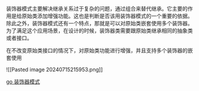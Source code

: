 
装饰器模式主要解决继承关系过于复杂的问题，通过组合来替代继承。它主要的作用是给原始类添加增强功能。这也是判断是否该用装饰器模式的一个重要的依据。除此之外，装饰器模式还有一个特点，那就是可以对原始类嵌套使用多个装饰器。为了满足这个应用场景，在设计的时候，装饰器类需要跟原始类继承相同的抽象类或者接口。

在不改变原始类接口的情况下，对原始类功能进行增强，并且支持多个装饰器的嵌套使用

![[Pasted image 20240715215953.png]]


[go 装饰器模式](https://refactoringguru.cn/design-patterns/decorator/go/example)

